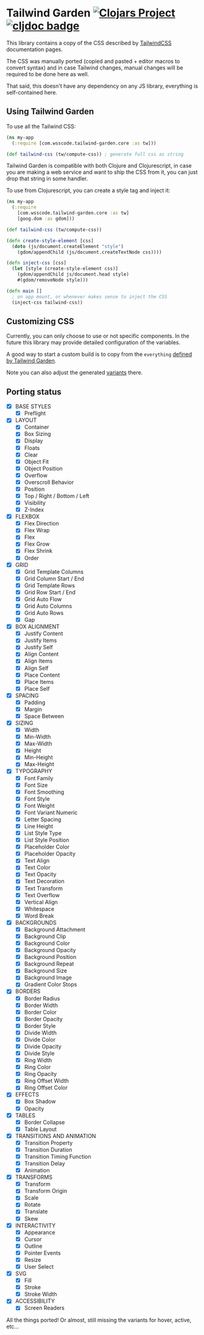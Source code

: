 # Tailwind Garden [![Clojars Project](https://img.shields.io/clojars/v/com.wsscode/tailwind-garden.svg)](https://clojars.org/com.wsscode/tailwind-garden) [![cljdoc badge](https://cljdoc.org/badge/com.wsscode/tailwind-garden)](https://cljdoc.org/d/com.wsscode/tailwind-garden/CURRENT)

This library contains a copy of the CSS described by [TailwindCSS](https://tailwindcss.com/) documentation pages.

The CSS was manually ported (copied and pasted + editor macros to convert syntax) and
in case Tailwind changes, manual changes will be required to be done here as well.

That said, this doesn't have any dependency on any JS library, everything is self-contained
here.

## Using Tailwind Garden

To use all the Tailwind CSS:

```clojure
(ns my-app
  (:require [com.wsscode.tailwind-garden.core :as tw]))

(def tailwind-css (tw/compute-css)) ; generate full css as string
```

Tailwind Garden is compatible with both Clojure and Clojurescript, in case you are
making a web service and want to ship the CSS from it, you can just drop that string
in some handler.

To use from Clojurescript, you can create a style tag and inject it:

```clojure
(ns my-app
  (:require 
    [com.wsscode.tailwind-garden.core :as tw]
    [goog.dom :as gdom]))

(def tailwind-css (tw/compute-css))

(defn create-style-element [css]
  (doto (js/document.createElement "style")
    (gdom/appendChild (js/document.createTextNode css))))

(defn inject-css [css]
  (let [style (create-style-element css)]
    (gdom/appendChild js/document.head style)
    #(gdom/removeNode style)))

(defn main []
  ; on app mount, or whenever makes sense to inject the CSS
  (inject-css tailwind-css))
```

## Customizing CSS

Currently, you can only choose to use or not specific components. In the future this
library may provide detailed configuration of the variables.

A good way to start a custom build is to copy from the `everything` [defined by
Tailwind Garden](https://github.com/wilkerlucio/tailwind-garden/blob/2674a46cad032b93879958f90dd15e0243b134ad/src/main/com/wsscode/tailwind_garden/core.cljc#L26-L195).

Note you can also adjust the generated [variants](https://tailwindcss.com/docs/configuring-variants) there. 

## Porting status

- [X] BASE STYLES
    - [X] Preflight
- [X] LAYOUT
    - [X] Container
    - [X] Box Sizing
    - [X] Display
    - [X] Floats
    - [X] Clear
    - [X] Object Fit
    - [X] Object Position
    - [X] Overflow
    - [X] Overscroll Behavior
    - [X] Position
    - [X] Top / Right / Bottom / Left
    - [X] Visibility
    - [X] Z-Index
- [X] FLEXBOX
    - [X] Flex Direction
    - [X] Flex Wrap
    - [X] Flex
    - [X] Flex Grow
    - [X] Flex Shrink
    - [X] Order 
- [X] GRID
    - [X] Grid Template Columns
    - [X] Grid Column Start / End
    - [X] Grid Template Rows
    - [X] Grid Row Start / End
    - [X] Grid Auto Flow
    - [X] Grid Auto Columns
    - [X] Grid Auto Rows
    - [X] Gap
- [X] BOX ALIGNMENT
    - [X] Justify Content
    - [X] Justify Items
    - [X] Justify Self
    - [X] Align Content
    - [X] Align Items
    - [X] Align Self
    - [X] Place Content
    - [X] Place Items
    - [X] Place Self
- [X] SPACING
    - [X] Padding
    - [X] Margin
    - [X] Space Between
- [X] SIZING
    - [X] Width
    - [X] Min-Width
    - [X] Max-Width
    - [X] Height
    - [X] Min-Height
    - [X] Max-Height
- [X] TYPOGRAPHY
    - [X] Font Family
    - [X] Font Size
    - [X] Font Smoothing
    - [X] Font Style
    - [X] Font Weight
    - [X] Font Variant Numeric
    - [X] Letter Spacing
    - [X] Line Height
    - [X] List Style Type
    - [X] List Style Position
    - [X] Placeholder Color
    - [X] Placeholder Opacity
    - [X] Text Align
    - [X] Text Color
    - [X] Text Opacity
    - [X] Text Decoration
    - [X] Text Transform
    - [X] Text Overflow
    - [X] Vertical Align
    - [X] Whitespace
    - [X] Word Break
- [X] BACKGROUNDS
    - [X] Background Attachment
    - [X] Background Clip
    - [X] Background Color
    - [X] Background Opacity
    - [X] Background Position
    - [X] Background Repeat
    - [X] Background Size
    - [X] Background Image
    - [X] Gradient Color Stops
- [X] BORDERS
    - [X] Border Radius
    - [X] Border Width
    - [X] Border Color
    - [X] Border Opacity
    - [X] Border Style
    - [X] Divide Width
    - [X] Divide Color
    - [X] Divide Opacity
    - [X] Divide Style
    - [X] Ring Width
    - [X] Ring Color
    - [X] Ring Opacity
    - [X] Ring Offset Width
    - [X] Ring Offset Color
- [X] EFFECTS
    - [X] Box Shadow
    - [X] Opacity
- [X] TABLES
    - [X] Border Collapse
    - [X] Table Layout
- [X] TRANSITIONS AND ANIMATION
    - [X] Transition Property
    - [X] Transition Duration
    - [X] Transition Timing Function
    - [X] Transition Delay
    - [X] Animation
- [X] TRANSFORMS
    - [X] Transform
    - [X] Transform Origin
    - [X] Scale
    - [X] Rotate
    - [X] Translate
    - [X] Skew
- [X] INTERACTIVITY
    - [X] Appearance
    - [X] Cursor
    - [X] Outline
    - [X] Pointer Events
    - [X] Resize
    - [X] User Select
- [X] SVG
  - [X] Fill
  - [X] Stroke
  - [X] Stroke Width
- [X] ACCESSIBILITY
    - [X] Screen Readers

All the things ported! Or almost, still missing the variants for hover, active, etc...
